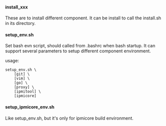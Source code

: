 #### install_xxx
These are to install different component.
It can be install to call the install.sh in its directory.

#### setup_env.sh
Set bash evn script, should called from .bashrc when bash startup.
It can support several parameters to setup different component environment.

usage:
```
setup_env.sh \
	[git] \
	[vim] \
	[go] \
	[proxy] \
	[ipmitool] \
	[ipmicore]
```

#### setup_ipmicore_env.sh
Like setup_env.sh, but it's only for ipmicore build environment.
